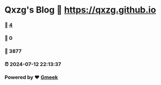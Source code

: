 # Qxzg's Blog :link: https://qxzg.github.io 
### :page_facing_up: [4](https://qxzg.github.io/tag.html) 
### :speech_balloon: 0 
### :hibiscus: 3877 
### :alarm_clock: 2024-07-12 22:13:37 
### Powered by :heart: [Gmeek](https://github.com/Meekdai/Gmeek)
